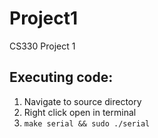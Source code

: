 # Project1
CS330 Project 1

## Executing code:
  1. Navigate to source directory
  2. Right click open in terminal
  3. `make serial && sudo ./serial`
